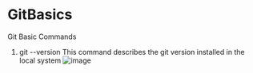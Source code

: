 # GitBasics

Git Basic Commands

1. git --version
   This command describes the git version installed in the local system
   ![image](https://user-images.githubusercontent.com/114802910/193401158-863c1c90-7ec4-4b6d-a19d-b476200b7c0c.png)
